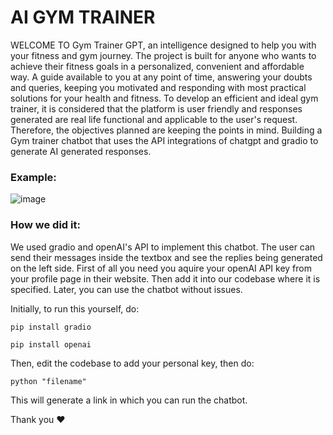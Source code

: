# AI GYM TRAINER
WELCOME TO Gym Trainer GPT, an intelligence designed to help you with your fitness and gym journey. The project is built for anyone who wants to achieve their fitness goals in a personalized, convenient and affordable way. A guide available to you at any point of time, answering your doubts and queries, keeping you motivated and responding with most practical solutions for your health and fitness. To develop an efficient and ideal gym trainer, it is considered that the platform is user friendly and responses generated are real life functional and applicable to the user's request. Therefore, the objectives planned are keeping the points in mind. Building a Gym trainer chatbot that uses the API integrations of chatgpt and gradio to generate AI generated responses.

### Example:
![image](https://user-images.githubusercontent.com/58107666/232330531-89cf0df5-ab56-41fa-8947-ec800009ce2a.png)

### How we did it:
We used gradio and openAI's API to implement this chatbot. The user can send their messages inside the textbox and see the replies being generated on the left side.
First of all you need you aquire your openAI API key from your profile page in their website. Then add it into our codebase where it is specified. Later, you can use the chatbot without issues.

Initially, to run this yourself, do:

```
pip install gradio
```

```
pip install openai
```

Then, edit the codebase to add your personal key, then do:

```
python "filename"
```

This will generate a link in which you can run the chatbot.

Thank you ❤️
